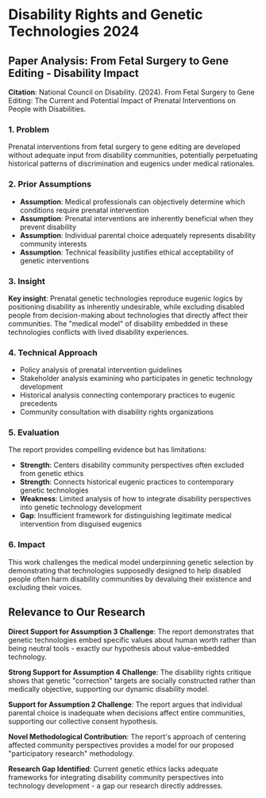 # Disability Rights and Genetic Technologies 2024

## Paper Analysis: From Fetal Surgery to Gene Editing - Disability Impact

**Citation**: National Council on Disability. (2024). From Fetal Surgery to Gene Editing: The Current and Potential Impact of Prenatal Interventions on People with Disabilities.

### 1. Problem  
Prenatal interventions from fetal surgery to gene editing are developed without adequate input from disability communities, potentially perpetuating historical patterns of discrimination and eugenics under medical rationales.

### 2. Prior Assumptions
- **Assumption**: Medical professionals can objectively determine which conditions require prenatal intervention
- **Assumption**: Prenatal interventions are inherently beneficial when they prevent disability
- **Assumption**: Individual parental choice adequately represents disability community interests
- **Assumption**: Technical feasibility justifies ethical acceptability of genetic interventions

### 3. Insight
**Key insight**: Prenatal genetic technologies reproduce eugenic logics by positioning disability as inherently undesirable, while excluding disabled people from decision-making about technologies that directly affect their communities. The "medical model" of disability embedded in these technologies conflicts with lived disability experiences.

### 4. Technical Approach
- Policy analysis of prenatal intervention guidelines
- Stakeholder analysis examining who participates in genetic technology development
- Historical analysis connecting contemporary practices to eugenic precedents
- Community consultation with disability rights organizations

### 5. Evaluation
The report provides compelling evidence but has limitations:
- **Strength**: Centers disability community perspectives often excluded from genetic ethics
- **Strength**: Connects historical eugenic practices to contemporary genetic technologies
- **Weakness**: Limited analysis of how to integrate disability perspectives into genetic technology development
- **Gap**: Insufficient framework for distinguishing legitimate medical intervention from disguised eugenics

### 6. Impact
This work challenges the medical model underpinning genetic selection by demonstrating that technologies supposedly designed to help disabled people often harm disability communities by devaluing their existence and excluding their voices.

## Relevance to Our Research

**Direct Support for Assumption 3 Challenge**: The report demonstrates that genetic technologies embed specific values about human worth rather than being neutral tools - exactly our hypothesis about value-embedded technology.

**Strong Support for Assumption 4 Challenge**: The disability rights critique shows that genetic "correction" targets are socially constructed rather than medically objective, supporting our dynamic disability model.

**Support for Assumption 2 Challenge**: The report argues that individual parental choice is inadequate when decisions affect entire communities, supporting our collective consent hypothesis.

**Novel Methodological Contribution**: The report's approach of centering affected community perspectives provides a model for our proposed "participatory research" methodology.

**Research Gap Identified**: Current genetic ethics lacks adequate frameworks for integrating disability community perspectives into technology development - a gap our research directly addresses.